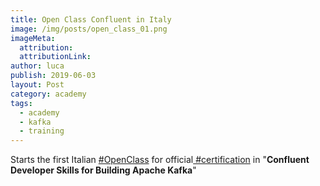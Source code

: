 ```yaml
---
title: Open Class Confluent in Italy
image: /img/posts/open_class_01.png
imageMeta:
  attribution:
  attributionLink:
author: luca
publish: 2019-06-03
layout: Post
category: academy
tags:
  - academy
  - kafka
  - training
---
```

Starts the first Italian [#OpenClass](https://www.linkedin.com/feed/hashtag/?keywords=%23OpenClass) for official[ #certification](https://www.linkedin.com/feed/hashtag/?keywords=%23certification) in "**Confluent Developer Skills for Building Apache Kafka**" 